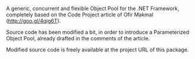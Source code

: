 A generic, concurrent and flexible Object Pool for the .NET Framework, completely based on the Code Project article of Ofir Makmal (http://goo.gl/4qig6T).

Source code has been modified a bit, in order to introduce a Parameterized Object Pool, already drafted in the comments of the article.

Modified source code is freely available at the project URL of this package.